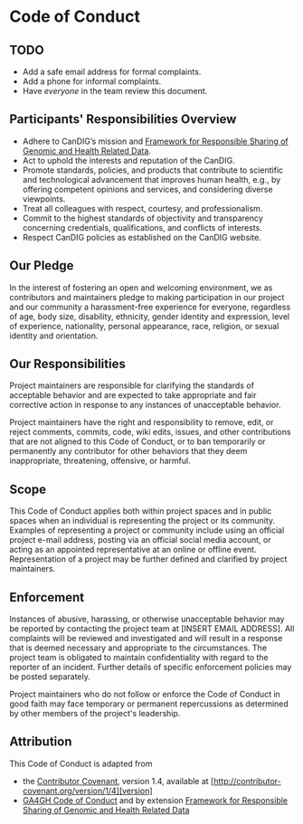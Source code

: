 # Code of Conduct

## TODO

- Add a safe email address for formal complaints.
- Add a phone for informal complaints.
- Have *everyone* in the team review this document.

## Participants' Responsibilities Overview

* Adhere to CanDIG’s mission and
  [Framework for Responsible Sharing of Genomic and Health Related Data].
* Act to uphold the interests and reputation of the CanDIG.
* Promote standards, policies, and products that contribute to scientific
  and technological advancement that improves human health, e.g., by
  offering competent opinions and services, and considering diverse
  viewpoints.
* Treat all colleagues with respect, courtesy, and professionalism.
* Commit to the highest standards of objectivity and transparency concerning
  credentials, qualifications, and conflicts of interests.
* Respect CanDIG policies as established on the CanDIG website.

## Our Pledge

In the interest of fostering an open and welcoming environment, we as
contributors and maintainers pledge to making participation in our project and
our community a harassment-free experience for everyone, regardless of age, body
size, disability, ethnicity, gender identity and expression, level of experience,
nationality, personal appearance, race, religion, or sexual identity and
orientation.

## Our Responsibilities

Project maintainers are responsible for clarifying the standards of acceptable
behavior and are expected to take appropriate and fair corrective action in
response to any instances of unacceptable behavior.

Project maintainers have the right and responsibility to remove, edit, or
reject comments, commits, code, wiki edits, issues, and other contributions
that are not aligned to this Code of Conduct, or to ban temporarily or
permanently any contributor for other behaviors that they deem inappropriate,
threatening, offensive, or harmful.

## Scope

This Code of Conduct applies both within project spaces and in public spaces
when an individual is representing the project or its community. Examples of
representing a project or community include using an official project e-mail
address, posting via an official social media account, or acting as an appointed
representative at an online or offline event. Representation of a project may be
further defined and clarified by project maintainers.

## Enforcement

Instances of abusive, harassing, or otherwise unacceptable behavior may be
reported by contacting the project team at [INSERT EMAIL ADDRESS]. All
complaints will be reviewed and investigated and will result in a response that
is deemed necessary and appropriate to the circumstances. The project team is
obligated to maintain confidentiality with regard to the reporter of an incident.
Further details of specific enforcement policies may be posted separately.

Project maintainers who do not follow or enforce the Code of Conduct in good
faith may face temporary or permanent repercussions as determined by other
members of the project's leadership.

## Attribution

This Code of Conduct is adapted from 
* the [Contributor Covenant][homepage], version 1.4, available at 
  [http://contributor-covenant.org/version/1/4][version]
* [GA4GH Code of Conduct] and by extension
  [Framework for Responsible Sharing of Genomic and Health Related Data]


[homepage]: http://contributor-covenant.org
[version]: http://contributor-covenant.org/version/1/4/
[Framework for Responsible Sharing of Genomic and Health Related Data]: https://www.ncbi.nlm.nih.gov/pmc/articles/PMC4685158/
[GA4GH Code of Conduct]: https://www.ga4gh.org/wp-content/uploads/GA4GH-Standards-for-Professional-Conduct_22-Jan-2018.pdf
